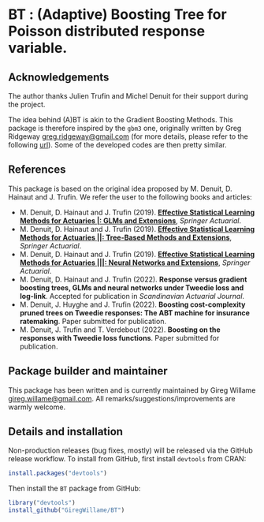 # BT : (Adaptive) Boosting Tree for Poisson distributed response variable.

## Acknowledgements

The author thanks Julien Trufin and Michel Denuit for their support during the project.

The idea behind (A)BT is akin to the Gradient Boosting Methods. 
This package is therefore inspired by the `gbm3` one, originally written by Greg Ridgeway <greg.ridgeway@gmail.com> (for more details, please refer to the following [url](https://github.com/gbm-developers/gbm3)).
Some of the developed codes are then pretty similar.

## References

This package is based on the original idea proposed by M. Denuit, D. Hainaut and J. Trufin. We refer the user to the following
books and articles:

* M. Denuit, D. Hainaut and J. Trufin (2019). [**Effective Statistical Learning Methods for Actuaries |: GLMs and Extensions**](https://link.springer.com/book/10.1007/978-3-030-25820-7), *Springer Actuarial*.
* M. Denuit, D. Hainaut and J. Trufin (2019). [**Effective Statistical Learning Methods for Actuaries ||: Tree-Based Methods and Extensions**](https://link.springer.com/book/10.1007/978-3-030-57556-4), *Springer Actuarial*.
* M. Denuit, D. Hainaut and J. Trufin (2019). [**Effective Statistical Learning Methods for Actuaries |||: Neural Networks and Extensions**](https://link.springer.com/book/10.1007/978-3-030-25827-6), *Springer Actuarial*.
* M. Denuit, D. Hainaut and J. Trufin (2022). **Response versus gradient boosting trees, GLMs and neural networks under Tweedie loss and log-link**. 
Accepted for publication in *Scandinavian Actuarial Journal*.
* M. Denuit, J. Huyghe and J. Trufin (2022). **Boosting cost-complexity pruned trees on Tweedie responses: The ABT machine for insurance ratemaking**.
Paper submitted for publication.
* M. Denuit, J. Trufin and T. Verdebout (2022). **Boosting on the responses with Tweedie loss functions**. Paper submitted for publication.

## Package builder and maintainer

This package has been written and is currently maintained by Gireg Willame <gireg.willame@gmail.com>.
All remarks/suggestions/improvements are warmly welcome.

## Details and installation

Non-production releases (bug fixes, mostly) will be released via the GitHub
release workflow. To install from GitHub, first install `devtools` from CRAN:

```r
install.packages("devtools")
```

Then install the `BT` package from GitHub:

```r
library("devtools")
install_github("GiregWillame/BT")
```
